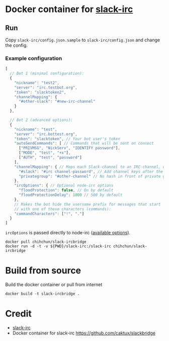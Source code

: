 Docker container for [slack-irc](https://github.com/ekmartin/slack-irc)
===

## Run
Copy `slack-irc/config.json.sample` to `slack-irc/config.json` and change the config.


### Example configuration
```js
[
  // Bot 1 (minimal configuration):
  {
    "nickname": "test2",
    "server": "irc.testbot.org",
    "token": "slacktoken2",
    "channelMapping": {
      "#other-slack": "#new-irc-channel"
    }
  },

  // Bot 2 (advanced options):
  {
    "nickname": "test",
    "server": "irc.bottest.org",
    "token": "slacktoken", // Your bot user's token
    "autoSendCommands": [ // Commands that will be sent on connect
      ["PRIVMSG", "NickServ", "IDENTIFY password"],
      ["MODE", "test", "+x"],
      ["AUTH", "test", "password"]
    ],
    "channelMapping": { // Maps each Slack-channel to an IRC-channel, used to direct messages to the correct place
      "#slack": "#irc channel-password", // Add channel keys after the channel name
      "privategroup": "#other-channel" // No hash in front of private groups
    },
    "ircOptions": { // Optional node-irc options
      "floodProtection": false, // On by default
      "floodProtectionDelay": 1000 // 500 by default
    },
    // Makes the bot hide the username prefix for messages that start
    // with one of these characters (commands):
    "commandCharacters": ["!", "."]
  }
]
```

`ircOptions` is passed directly to node-irc ([available options](http://node-irc.readthedocs.org/en/latest/API.html#irc.Client)).



```
docker pull chihchun/slack-ircbridge
docker run -d -t -v ${PWD}/slack-irc:/slack-irc chihchun/slack-ircbridge
```

# Build from source

Build the docker container or pull from internet

```
docker build -t slack-ircbridge .
```

# Credit
* [slack-irc](https://github.com/ekmartin/slack-irc)
* Docker container for slack-irc https://github.com/caktux/slackbridge
